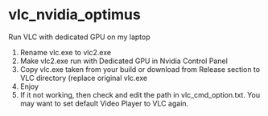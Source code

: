 # vlc_nvidia_optimus
Run VLC with dedicated GPU on my laptop

1. Rename vlc.exe to vlc2.exe
2. Make vlc2.exe run with Dedicated GPU in Nvidia Control Panel
3. Copy vlc.exe taken from your build or download from Release section to VLC directory (replace original vlc.exe
4. Enjoy
5. If it not working, then check and edit the path in vlc_cmd_option.txt. You may want to set default Video Player to VLC again.
